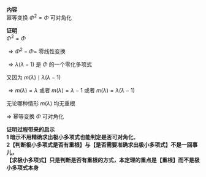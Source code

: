 **内容**  
幂等变换 $\Phi^2=\Phi$ 可对角化  
  
**证明**  
 $\Phi^2=\Phi$  
  
 $\Rightarrow\Phi^2-\Phi=$ 零线性变换  
  
 $\Rightarrow\lambda(\lambda-1)$ 是 $\Phi$ 的一个零化多项式  
  
又因为 $m(\lambda)\mid\lambda(\lambda-1)$  
  
 $\Rightarrow m(\lambda)=\lambda$ 或者 $m(\lambda)=\lambda-1$ 或者 $m(\lambda)=\lambda(\lambda-1)$  
  
无论哪种情形 $m(\lambda)$ 均无重根  
  
 $\Rightarrow$ 幂等变换 $\Phi$ 可对角化  
  
**证明过程带来的启示**  
**1 暗示不用精确求出极小多项式也能判定是否可对角化**，  
**2【判断极小多项式是否有重根】与【是否需要准确求出极小多项式】不是一回事儿，  
【求极小多项式】只是判断是否有重根的方式，本定理的重点是【重根】而不是极小多项式本身**  
